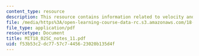 ```yaml
---
content_type: resource
description: This resource contains information related to velocity and acceleration.
file: /media/https%3A/open-learning-course-data-rc.s3.amazonaws.com/18-02sc-multivariable-calculus-fall-2010/f53b53c2dc7757c7445623020b135d4f_MIT18_02SC_notes_11.pdf
file_type: application/pdf
resourcetype: Document
title: MIT18_02SC_notes_11.pdf
uid: f53b53c2-dc77-57c7-4456-23020b135d4f
---
```


